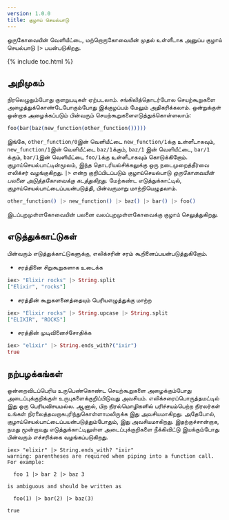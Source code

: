 ```yaml
---
version: 1.0.0
title: குழாய் செயல்பாடு
---
```


ஒருகோவையின் வெளியீட்டை, மற்றொருகோவையின் முதல் உள்ளீடாக அனுப்ப குழாய் செயல்பாடு `|>` பயன்படுகிறது.

{% include toc.html %}

## அறிமுகம்

நிரலெழுதும்போது குளறுபடிகள் ஏற்படலாம். சங்கிலித்தொடர்போல செயற்கூறுகளை அழைத்துக்கொண்டேபோகும்போது இக்குழப்பம் மேலும் அதிகரிக்கலாம். ஒன்றுக்குள் ஒன்றாக அழைக்கப்படும் பின்வரும் செயற்கூறுகளைஎடுத்துக்கொள்ளலாம்:

```elixir
foo(bar(baz(new_function(other_function()))))
```

இங்கே, `other_function/0`இன் வெளியீட்டை `new_function/1`க்கு உள்ளீடாகவும், `new_function/1`இன் வெளியீட்டை `baz/1`க்கும், `baz/1` இன் வெளியீட்டை, `bar/1` க்கும், `bar/1`இன் வெளியீட்டை `foo/1`க்கு உள்ளீடாகவும் கொடுக்கிறோம். குழாய்செயல்பாட்டின்மூலம், இந்த தொடரியல்சிக்கலுக்கு ஒரு நடைமுறைத்தீர்வை எலிக்சர் வழங்குகிறது. `|>` என்ற குறிப்பிடப்படும் குழாய்செயல்பாடு *ஒருகோவையின் பலனை அடுத்தகோவைக்கு கடத்துகிறது*. மேற்கண்ட எடுத்துக்காட்டில், குழாய்செயல்பாட்டைப்பயன்படுத்தி, பின்வருமாறு மாற்றியெழுதலாம்.

```elixir
other_function() |> new_function() |> baz() |> bar() |> foo()
```

இடப்புறமுள்ளகோவையின் பலனை வலப்புறமுள்ளகோவைக்கு குழாய் செலுத்துகிறது.

## எடுத்துக்காட்டுகள்

பின்வரும் எடுத்துக்காட்டுகளுக்கு, எலிக்சரின் சரம் கூறினைப்பயன்படுத்துகிறோம்.

- சரத்தினை சிறுகூறுகளாக உடைக்க

```elixir
iex> "Elixir rocks" |> String.split
["Elixir", "rocks"]
```

- சரத்தின் கூறுகளனைத்தையும் பெரியஎழுத்துக்கு மாற்ற

```elixir
iex> "Elixir rocks" |> String.upcase |> String.split
["ELIXIR", "ROCKS"]
```

- சரத்தின் முடிவினைச்சோதிக்க

```elixir
iex> "elixir" |> String.ends_with?("ixir")
true
```

## நற்பழக்கங்கள்

ஒன்றைவிடப்பெரிய உருபெண்கொண்ட செயற்கூறுகளை அழைக்கும்போது அடைப்புக்குறிக்குள் உருபுகளைக்குறிப்பிடுவது அவசியம். எலிக்சரைப்பொருத்தமட்டில் இது ஒரு பெரியவிசயமல்ல. ஆனால், பிற நிரல்மொழிகளில் பரிச்சயம்பெற்ற நிரலர்கள் உங்கள் நிரலைத்தவறாகபுரிந்துகொள்ளாமலிருக்க இது அவசியமாகிறது. அதேபோல், குழாய்செயல்பாட்டைப்பயன்படுத்தும்போதும், இது அவசியமாகிறது. இதற்குச்சான்றாக, நமது மூன்றாவது எடுத்துக்காட்டிலுள்ள அடைப்புக்குறிகளை நீக்கிவிட்டு இயக்கும்போது பின்வரும் எச்சரிக்கை வழங்கப்படுகிறது.

```shell
iex> "elixir" |> String.ends_with? "ixir"
warning: parentheses are required when piping into a function call. For example:

  foo 1 |> bar 2 |> baz 3

is ambiguous and should be written as

  foo(1) |> bar(2) |> baz(3)

true
```
